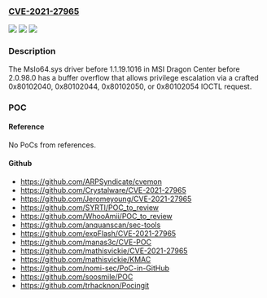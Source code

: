 ### [CVE-2021-27965](https://cve.mitre.org/cgi-bin/cvename.cgi?name=CVE-2021-27965)
![](https://img.shields.io/static/v1?label=Product&message=n%2Fa&color=blue)
![](https://img.shields.io/static/v1?label=Version&message=n%2Fa&color=blue)
![](https://img.shields.io/static/v1?label=Vulnerability&message=n%2Fa&color=brighgreen)

### Description

The MsIo64.sys driver before 1.1.19.1016 in MSI Dragon Center before 2.0.98.0 has a buffer overflow that allows privilege escalation via a crafted 0x80102040, 0x80102044, 0x80102050, or 0x80102054 IOCTL request.

### POC

#### Reference
No PoCs from references.

#### Github
- https://github.com/ARPSyndicate/cvemon
- https://github.com/Crystalware/CVE-2021-27965
- https://github.com/Jeromeyoung/CVE-2021-27965
- https://github.com/SYRTI/POC_to_review
- https://github.com/WhooAmii/POC_to_review
- https://github.com/anquanscan/sec-tools
- https://github.com/expFlash/CVE-2021-27965
- https://github.com/manas3c/CVE-POC
- https://github.com/mathisvickie/CVE-2021-27965
- https://github.com/mathisvickie/KMAC
- https://github.com/nomi-sec/PoC-in-GitHub
- https://github.com/soosmile/POC
- https://github.com/trhacknon/Pocingit


